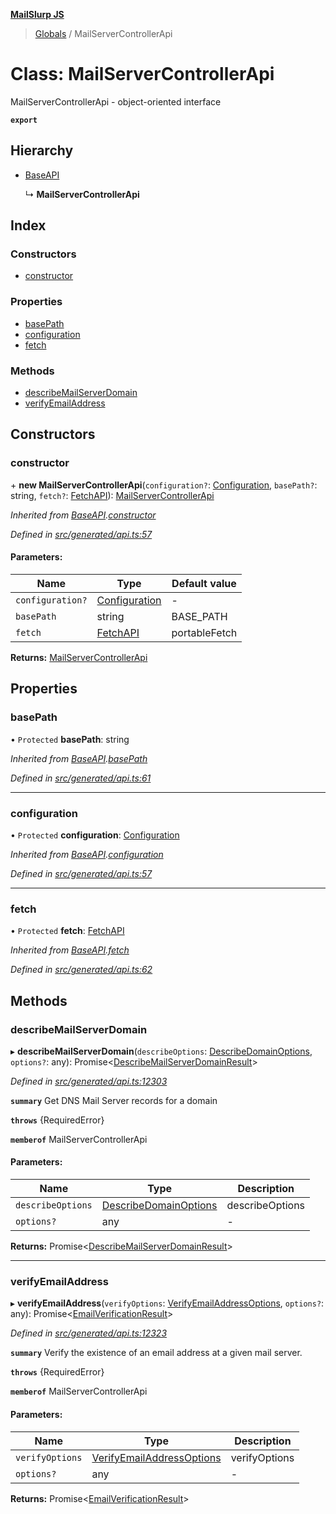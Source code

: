 **[MailSlurp JS](../README.md)**

> [Globals](../README.md) / MailServerControllerApi

# Class: MailServerControllerApi

MailServerControllerApi - object-oriented interface

**`export`** 

## Hierarchy

* [BaseAPI](baseapi.md)

  ↳ **MailServerControllerApi**

## Index

### Constructors

* [constructor](mailservercontrollerapi.md#constructor)

### Properties

* [basePath](mailservercontrollerapi.md#basepath)
* [configuration](mailservercontrollerapi.md#configuration)
* [fetch](mailservercontrollerapi.md#fetch)

### Methods

* [describeMailServerDomain](mailservercontrollerapi.md#describemailserverdomain)
* [verifyEmailAddress](mailservercontrollerapi.md#verifyemailaddress)

## Constructors

### constructor

\+ **new MailServerControllerApi**(`configuration?`: [Configuration](configuration.md), `basePath?`: string, `fetch?`: [FetchAPI](../interfaces/fetchapi.md)): [MailServerControllerApi](mailservercontrollerapi.md)

*Inherited from [BaseAPI](baseapi.md).[constructor](baseapi.md#constructor)*

*Defined in [src/generated/api.ts:57](https://github.com/mailslurp/mailslurp-client/blob/717d89d/src/generated/api.ts#L57)*

#### Parameters:

Name | Type | Default value |
------ | ------ | ------ |
`configuration?` | [Configuration](configuration.md) | - |
`basePath` | string | BASE\_PATH |
`fetch` | [FetchAPI](../interfaces/fetchapi.md) | portableFetch |

**Returns:** [MailServerControllerApi](mailservercontrollerapi.md)

## Properties

### basePath

• `Protected` **basePath**: string

*Inherited from [BaseAPI](baseapi.md).[basePath](baseapi.md#basepath)*

*Defined in [src/generated/api.ts:61](https://github.com/mailslurp/mailslurp-client/blob/717d89d/src/generated/api.ts#L61)*

___

### configuration

• `Protected` **configuration**: [Configuration](configuration.md)

*Inherited from [BaseAPI](baseapi.md).[configuration](baseapi.md#configuration)*

*Defined in [src/generated/api.ts:57](https://github.com/mailslurp/mailslurp-client/blob/717d89d/src/generated/api.ts#L57)*

___

### fetch

• `Protected` **fetch**: [FetchAPI](../interfaces/fetchapi.md)

*Inherited from [BaseAPI](baseapi.md).[fetch](baseapi.md#fetch)*

*Defined in [src/generated/api.ts:62](https://github.com/mailslurp/mailslurp-client/blob/717d89d/src/generated/api.ts#L62)*

## Methods

### describeMailServerDomain

▸ **describeMailServerDomain**(`describeOptions`: [DescribeDomainOptions](../interfaces/describedomainoptions.md), `options?`: any): Promise\<[DescribeMailServerDomainResult](../interfaces/describemailserverdomainresult.md)>

*Defined in [src/generated/api.ts:12303](https://github.com/mailslurp/mailslurp-client/blob/717d89d/src/generated/api.ts#L12303)*

**`summary`** Get DNS Mail Server records for a domain

**`throws`** {RequiredError}

**`memberof`** MailServerControllerApi

#### Parameters:

Name | Type | Description |
------ | ------ | ------ |
`describeOptions` | [DescribeDomainOptions](../interfaces/describedomainoptions.md) | describeOptions |
`options?` | any | - |

**Returns:** Promise\<[DescribeMailServerDomainResult](../interfaces/describemailserverdomainresult.md)>

___

### verifyEmailAddress

▸ **verifyEmailAddress**(`verifyOptions`: [VerifyEmailAddressOptions](../interfaces/verifyemailaddressoptions.md), `options?`: any): Promise\<[EmailVerificationResult](../interfaces/emailverificationresult.md)>

*Defined in [src/generated/api.ts:12323](https://github.com/mailslurp/mailslurp-client/blob/717d89d/src/generated/api.ts#L12323)*

**`summary`** Verify the existence of an email address at a given mail server.

**`throws`** {RequiredError}

**`memberof`** MailServerControllerApi

#### Parameters:

Name | Type | Description |
------ | ------ | ------ |
`verifyOptions` | [VerifyEmailAddressOptions](../interfaces/verifyemailaddressoptions.md) | verifyOptions |
`options?` | any | - |

**Returns:** Promise\<[EmailVerificationResult](../interfaces/emailverificationresult.md)>
